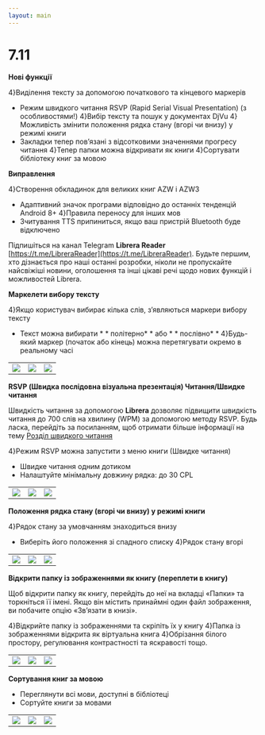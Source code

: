 ```yaml
---
layout: main
---
```


# 7.11

**Нові функції**

4}Виділення тексту за допомогою початкового та кінцевого маркерів
* Режим швидкого читання RSVP (Rapid Serial Visual Presentation) (з особливостями!)
4}Вибір тексту та пошук у документах DjVu
4}Можливість змінити положення рядка стану (вгорі чи внизу) у режимі книги
* Закладки тепер пов’язані з відсотковими значеннями прогресу читання
4}Тепер папки можна відкривати як книги
4}Сортувати бібліотеку книг за мовою

**Виправлення**

4}Створення обкладинок для великих книг AZW і AZW3
* Адаптивний значок програми відповідно до останніх тенденцій Android 8+
4}Правила переносу для інших мов
* Зчитування TTS припиниться, якщо ваш пристрій Bluetooth буде відключено

Підпишіться на канал Telegram **Librera Reader** [https://t.me/LibreraReader](https://t.me/LibreraReader). Будьте першим, хто дізнається про наші останні розробки, ніколи не пропускайте найсвіжіші новини, оголошення та інші цікаві речі щодо нових функцій і можливостей Librera.

**Маркелети вибору тексту**

4}Якщо користувач вибирає кілька слів, з’являються маркери вибору тексту
* Текст можна вибирати * * політерно* *  або * * послівно* * 
4}Будь-який маркер (початок або кінець) можна перетягувати окремо в реальному часі

||||
|-|-|-|
|![](4.png)|![](5.png)|![](6.png)|

**RSVP (Швидка послідовна візуальна презентація) Читання/Швидке читання**

Швидкість читання за допомогою **Librera** дозволяє підвищити швидкість читання до 700 слів на хвилину (WPM) за допомогою методу RSVP.
Будь ласка, перейдіть за посиланням, щоб отримати більше інформації на тему [Розділ швидкого читання](/manual/Rapid-Serial-Visual-Presentation/uk)

4}Режим RSVP можна запустити з меню книги (Швидке читання)
* Швидке читання одним дотиком
* Налаштуйте мінімальну довжину рядка: до 30 CPL

||||
|-|-|-|
|![](/manual/Rapid-Serial-Visual-Presentation/1.png)|![](/manual/Rapid-Serial-Visual-Presentation/2.png)|![](/manual/Rapid-Serial-Visual-Presentation/3.png)|

**Положення рядка стану (вгорі чи внизу) у режимі книги**

4}Рядок стану за умовчанням знаходиться внизу
* Виберіть його положення зі спадного списку
4}Рядок стану вгорі

||||
|-|-|-|
|![](1.png)|![](2.png)|![](3.png)|

**Відкрити папку із зображеннями як книгу (переплети в книгу)**

Щоб відкрити папку як книгу, перейдіть до неї на вкладці «Папки» та торкніться її імені. Якщо він містить принаймні один файл зображення, ви побачите опцію «Зв’язати в книзі».

4}Відкрийте папку із зображеннями та скріпіть їх у книгу
4}Папка із зображеннями відкрита як віртуальна книга
4}Обрізання білого простору, регулювання контрастності та яскравості тощо.

||||
|-|-|-|
|![](/manual/Open-Folder-With-Images-As-A-Book/1.png)|![](/manual/Open-Folder-With-Images-As-A-Book/2.png)|![](/manual/Open-Folder-With-Images-As-A-Book/3.png)|

**Сортування книг за мовою**

* Переглянути всі мови, доступні в бібліотеці
* Сортуйте книги за мовами

||||
|-|-|-|
|![](7.png)|![](8.png)|![](9.png)|



